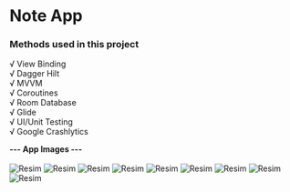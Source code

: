 # Note App
 
### Methods used in this project

√ View Binding <br/>
√ Dagger Hilt <br/>
√ MVVM <br/>
√ Coroutines <br/>
√ Room Database <br/>
√ Glide <br/>
√ UI/Unit Testing <br/>
√ Google Crashlytics <br/>


**--- App Images ---** <br/> <br/>
![Resim](https://github.com/Sedat-Uluisik/Note/blob/main/app_images/home_fragment.png)
![Resim](https://github.com/Sedat-Uluisik/Note/blob/main/app_images/categories.png)
![Resim](https://github.com/Sedat-Uluisik/Note/blob/main/app_images/home_fragment_more_btn.png)
![Resim](https://github.com/Sedat-Uluisik/Note/blob/main/app_images/create_note_fragment.png)
![Resim](https://github.com/Sedat-Uluisik/Note/blob/main/app_images/searching.png)
![Resim](https://github.com/Sedat-Uluisik/Note/blob/main/app_images/images_fragment.png)
![Resim](https://github.com/Sedat-Uluisik/Note/blob/main/app_images/select_type_of_load_image.png)
![Resim](https://github.com/Sedat-Uluisik/Note/blob/main/app_images/select_image_from_gallery.png)
![Resim](https://github.com/Sedat-Uluisik/Note/blob/main/app_images/select_image_with_camera.png)

